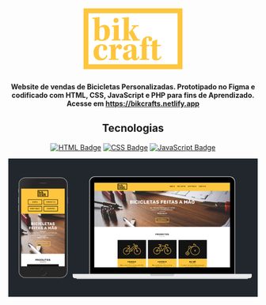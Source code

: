 <div align="center">
  <h1><img width="200" src="https://github.com/ezequielsan/bikcraft/blob/master/web/img/logos/bikcraft-qualidade.png"> </h1>

  
  <h4 align="center" font-size="20px">Website de vendas de Bicicletas Personalizadas. Prototipado no Figma e codificado com HTML, CSS, JavaScript e PHP para fins de Aprendizado.
  Acesse em  <a href="https://bikcrafts.netlify.app">https://bikcrafts.netlify.app</a>
  </h4>

</div>

<div align="center">
  <h2>Tecnologias</h2>
  
  [![HTML Badge](https://img.shields.io/badge/HTML5-E34F26?style=for-the-badge&logo=html5&logoColor=white)](https://developer.mozilla.org/pt-BR/docs/Web/HTML)
  [![CSS Badge](https://img.shields.io/badge/CSS3-1572B6?style=for-the-badge&logo=css3&logoColor=white)](https://www.w3schools.com/css/)
  [![JavaScript Badge](https://img.shields.io/badge/jQuery-0769AD?style=for-the-badge&logo=jquery&logoColor=white)](https://jquery.com/)
  
</div>

<div align="center">
  <img src="https://github.com/ezequielsan/bikcraft/blob/master/web/bikcraft-devices.png"/>
</div>

